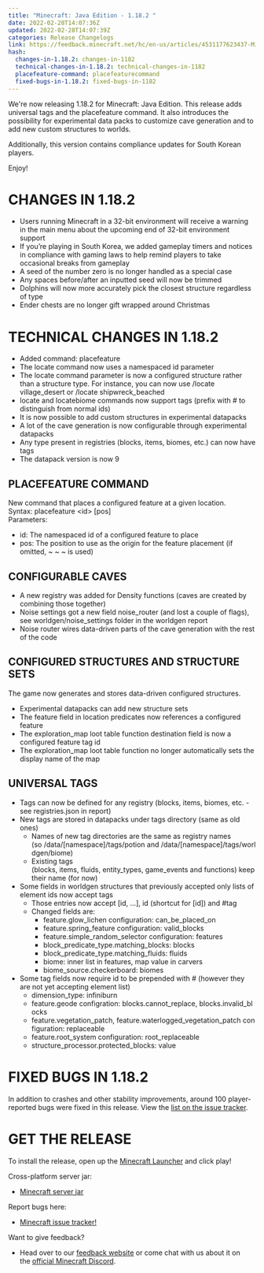 ```yaml
---
title: "Minecraft: Java Edition - 1.18.2 "
date: 2022-02-28T14:07:36Z
updated: 2022-02-28T14:07:39Z
categories: Release Changelogs
link: https://feedback.minecraft.net/hc/en-us/articles/4531177623437-Minecraft-Java-Edition-1-18-2
hash:
  changes-in-1.18.2: changes-in-1182
  technical-changes-in-1.18.2: technical-changes-in-1182
  placefeature-command: placefeaturecommand
  fixed-bugs-in-1.18.2: fixed-bugs-in-1182
---
```


We're now releasing 1.18.2 for Minecraft: Java Edition. This release adds universal tags and the placefeature command. It also introduces the possibility for experimental data packs to customize cave generation and to add new custom structures to worlds.

Additionally, this version contains compliance updates for South Korean players.

Enjoy!

# CHANGES IN 1.18.2

- Users running Minecraft in a 32-bit environment will receive a warning in the main menu about the upcoming end of 32-bit environment support
- If you’re playing in South Korea, we added gameplay timers and notices in compliance with gaming laws to help remind players to take occasional breaks from gameplay
- A seed of the number zero is no longer handled as a special case
- Any spaces before/after an inputted seed will now be trimmed
- Dolphins will now more accurately pick the closest structure regardless of type
- Ender chests are no longer gift wrapped around Christmas

# TECHNICAL CHANGES IN 1.18.2

- Added command: placefeature
- The locate command now uses a namespaced id parameter
- The locate command parameter is now a configured structure rather than a structure type. For instance, you can now use /locate village_desert or /locate shipwreck_beached
- locate and locatebiome commands now support tags (prefix with \# to distinguish from normal ids)
- It is now possible to add custom structures in experimental datapacks
- A lot of the cave generation is now configurable through experimental datapacks
- Any type present in registries (blocks, items, biomes, etc.) can now have tags
- The datapack version is now 9

## PLACEFEATURE COMMAND

New command that places a configured feature at a given location. Syntax: placefeature \<id\> \[pos\]  
Parameters:

- id: The namespaced id of a configured feature to place
- pos: The position to use as the origin for the feature placement (if omitted, ~ ~ ~ is used)

## CONFIGURABLE CAVES

- A new registry was added for Density functions (caves are created by combining those together)
- Noise settings got a new field noise_router (and lost a couple of flags), see worldgen/noise_settings folder in the worldgen report
- Noise router wires data-driven parts of the cave generation with the rest of the code

## CONFIGURED STRUCTURES AND STRUCTURE SETS

The game now generates and stores data-driven configured structures.

- Experimental datapacks can add new structure sets
- The feature field in location predicates now references a configured feature
- The exploration_map loot table function destination field is now a configured feature tag id
- The exploration_map loot table function no longer automatically sets the display name of the map

## UNIVERSAL TAGS

- Tags can now be defined for any registry (blocks, items, biomes, etc. - see registries.json in report)
- New tags are stored in datapacks under tags directory (same as old ones)
  - Names of new tag directories are the same as registry names (so /data/\[namespace\]/tags/potion and /data/\[namespace\]/tags/worldgen/biome)
  - Existing tags (blocks, items, fluids, entity_types, game_events and functions) keep their name (for now)
- Some fields in worldgen structures that previously accepted only lists of element ids now accept tags
  - Those entries now accept \[id, ...\], id (shortcut for \[id\]) and \#tag
  - Changed fields are:
    - feature.glow_lichen configuration: can_be_placed_on
    - feature.spring_feature configuration: valid_blocks
    - feature.simple_random_selector configuration: features
    - block_predicate_type.matching_blocks: blocks
    - block_predicate_type.matching_fluids: fluids
    - biome: inner list in features, map value in carvers
    - biome_source.checkerboard: biomes
- Some tag fields now require id to be prepended with # (however they are not yet accepting element list)
  - dimension_type: infiniburn
  - feature.geode configration: blocks.cannot_replace, blocks.invalid_blocks
  - feature.vegetation_patch, feature.waterlogged_vegetation_patch configuration: replaceable
  - feature.root_system configuration: root_replaceable
  - structure_processor.protected_blocks: value

# FIXED BUGS IN 1.18.2

In addition to crashes and other stability improvements, around 100 player-reported bugs were fixed in this release. View the [list on the issue tracker](https://bugs.mojang.com/issues/?filter=26771).

# GET THE RELEASE

​To install the release, open up the [Minecraft Launcher](https://www.minecraft.net/download) and click play!

Cross-platform server jar:

- [Minecraft server jar](https://launcher.mojang.com/v1/objects/c8f83c5655308435b3dcf03c06d9fe8740a77469/server.jar)

Report bugs here:

- [Minecraft issue tracker!](https://bugs.mojang.com/projects/MC/summary)

Want to give feedback?

- Head over to our [feedback website](https://feedback.minecraft.net/) or come chat with us about it on the [official Minecraft Discord](https://discord.gg/Minecraft).
